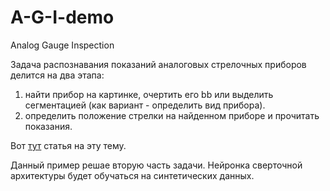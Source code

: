 # A-G-I-demo

Analog Gauge Inspection

Задача распознавания показаний аналоговых стрелочных приборов делится на два этапа:
1. найти прибор на картинке, очертить его bb или выделить сегментацией
(как вариант  - определить вид прибора).
2. определить положение стрелки на найденном приборе и прочитать показания.

Вот [тут](https://indatalabs.com/blog/ai-inspection) статья на эту тему.

Данный пример решае вторую часть задачи.
Нейронка сверточной архитектуры будет обучаться на синтетических данных. 
